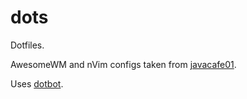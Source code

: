 # dots
Dotfiles.

AwesomeWM and nVim configs taken from [javacafe01](https://github.com/javacafe01).

Uses [dotbot](https://github.com/anishathalye/dotbot).
